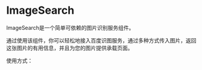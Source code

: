 # ImageSearch

ImageSearch是一个简单可依赖的图片识别服务组件。

通过使用该组件，你可以轻松地接入百度识图服务，通过多种方式传入图片，返回这张图片的有用信息，并且为您的图片提供承载页面。

使用方式：